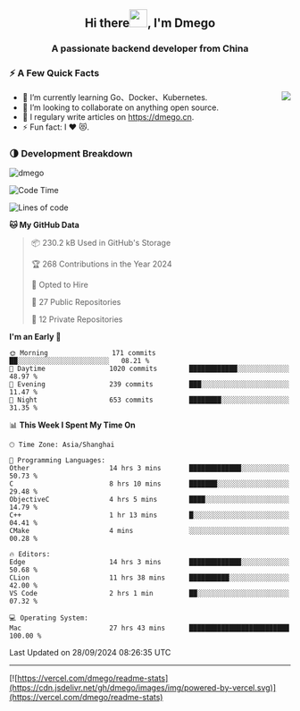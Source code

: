 <h2 align="center">Hi there<img src="https://cdn.jsdelivr.net/gh/dmego/images/img/Hi.gif" height="32" />, I'm Dmego </h2>
<h3 align="center">A passionate backend developer from China</h3>

### ⚡️ A Few Quick Facts

<img align="right" src="https://readme-stats-dmego.vercel.app/api?username=dmego&show_icons=true&icon_color=1573B3&hide_title=true&text_color=718096&bg_color=00000000&hide_border=true"/>

<ul>
    <li> 🌱 I’m currently learning Go、Docker、Kubernetes.</li>
    <li> 👯 I’m looking to collaborate on anything open source.</li>
    <li> 📝 I regulary write articles on <a href="https://dmego.cn">https://dmego.cn</a>.</li>
    <li> ⚡ Fun fact: I ❤️ 😻.</li>
</ul>

### 🌗 Development Breakdown

<img src="https://komarev.com/ghpvc/?username=dmego" alt="dmego" />

<!--START_SECTION:waka-->
![Code Time](http://img.shields.io/badge/Code%20Time-2%2C968%20hrs%2032%20mins-blue)

![Lines of code](https://img.shields.io/badge/From%20Hello%20World%20I%27ve%20Written-675.6%20thousand%20lines%20of%20code-blue)

**🐱 My GitHub Data** 

> 📦 230.2 kB Used in GitHub's Storage 
 > 
> 🏆 268 Contributions in the Year 2024
 > 
> 💼 Opted to Hire
 > 
> 📜 27 Public Repositories 
 > 
> 🔑 12 Private Repositories 
 > 
**I'm an Early 🐤** 

```text
🌞 Morning                171 commits         ██░░░░░░░░░░░░░░░░░░░░░░░   08.21 % 
🌆 Daytime                1020 commits        ████████████░░░░░░░░░░░░░   48.97 % 
🌃 Evening                239 commits         ███░░░░░░░░░░░░░░░░░░░░░░   11.47 % 
🌙 Night                  653 commits         ████████░░░░░░░░░░░░░░░░░   31.35 % 
```


📊 **This Week I Spent My Time On** 

```text
🕑︎ Time Zone: Asia/Shanghai

💬 Programming Languages: 
Other                    14 hrs 3 mins       █████████████░░░░░░░░░░░░   50.73 % 
C                        8 hrs 10 mins       ███████░░░░░░░░░░░░░░░░░░   29.48 % 
ObjectiveC               4 hrs 5 mins        ████░░░░░░░░░░░░░░░░░░░░░   14.79 % 
C++                      1 hr 13 mins        █░░░░░░░░░░░░░░░░░░░░░░░░   04.41 % 
CMake                    4 mins              ░░░░░░░░░░░░░░░░░░░░░░░░░   00.28 % 

🔥 Editors: 
Edge                     14 hrs 3 mins       █████████████░░░░░░░░░░░░   50.68 % 
CLion                    11 hrs 38 mins      ██████████░░░░░░░░░░░░░░░   42.00 % 
VS Code                  2 hrs 1 min         ██░░░░░░░░░░░░░░░░░░░░░░░   07.32 % 

💻 Operating System: 
Mac                      27 hrs 43 mins      █████████████████████████   100.00 % 
```


 Last Updated on 28/09/2024 08:26:35 UTC
<!--END_SECTION:waka-->

---

[![https://vercel.com/dmego/readme-stats](https://cdn.jsdelivr.net/gh/dmego/images/img/powered-by-vercel.svg)](https://vercel.com/dmego/readme-stats)

